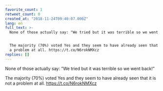 ```yaml
---
favorite_count: 1
retweet_count: 0
created_at: "2018-11-24T09:40:07.000Z"
lang: en
full_text: >-
  None of those actually say: "We tried but it was terrible so we went back!"


  The majority (70%) voted Yes and they seem to have already seen that it is not
  a problem at all. https://t.co/N6rokNMXcz
replies: []
---
```


None of those actually say: "We tried but it was terrible so we went back!"

The majority (70%) voted Yes and they seem to have already seen that it is not a
problem at all. <https://t.co/N6rokNMXcz>
